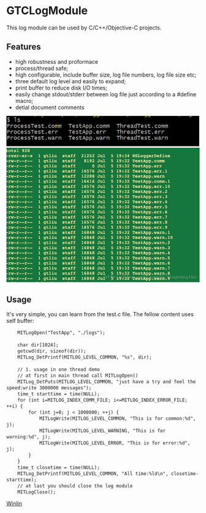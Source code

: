 GTCLogModule
============

This log module can be used by C/C++/Objective-C projects. 

## Features
* high robustness and proformace
* process/thread safe;
* high configurable, include buffer size, log file numbers, log file size etc;
* three default log level and easily to expand;
* print buffer to reduce disk I/O times;
* easily change stdout/stderr between log file just according to a #define macro;
* detial document comments


![](test_pic.png)
![](log_files.jpg)

## Usage 
It's very simple, you can learn from the test.c file.
The fellow content uses self buffer:
```
    MITLogOpen("TestApp", "./logs");
    
    char dir[1024];
    getcwd(dir, sizeof(dir));
    MITLog_DetPrintf(MITLOG_LEVEL_COMMON, "%s", dir);
    
    // 1. usage in one thread demo
    // at first in main thread call MITLogOpen()
    MITLog_DetPuts(MITLOG_LEVEL_COMMON, "just have a try and feel the speed:write 3000000 messages");
    time_t starttime = time(NULL);
    for (int i=MITLOG_INDEX_COMM_FILE; i<=MITLOG_INDEX_ERROR_FILE; ++i) {
        for (int j=0; j < 1000000; ++j) {
            MITLogWrite(MITLOG_LEVEL_COMMON, "This is for common:%d", j);
            MITLogWrite(MITLOG_LEVEL_WARNING, "This is for warning:%d", j);
            MITLogWrite(MITLOG_LEVEL_ERROR, "This is for error:%d", j);
        }
    }
    time_t closetime = time(NULL);
    MITLog_DetPrintf(MITLOG_LEVEL_COMMON, "All time:%ld\n", closetime-starttime);
    // at last you should close the log module
    MITLogClose();
```

[Winlin](http://blog.csdn.net/pcliuguangtao)
